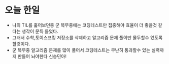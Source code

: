 # 오늘 한일 
  - 나의 TIL를 훑어보던중 군 복무중에는 코딩테스트만 집중해야 효율이 더 좋을것 같다는 생각이 문득 들었다.
  - 그래서 수학,토이스프킹 저장소를 삭제하고 알고리즘 문제 풀이만 몰두할수 있도록 할것이다.
  - 군 복무중 알고리즘 문제를 많이 풀어서 코딩테스트는 무난히 통과할수 있는 실력까지 만들어 놔야한다 신승민아!
